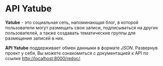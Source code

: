 # API Yatube
**Yatube** - это социальная сеть, напоминающая блог, в которой пользователи могут размещать свои записи, подписываться на других пользователей, а также создавать тематические группы для размещения записей в них.

**API Yatube** поддерживает обмен данными в формате *JSON*.
Развернув проект у себя, Вы можете ознакомиться с документацией к API по ссылке [http://localhost:8000/redoc/](http://localhost:8000/redoc/).

